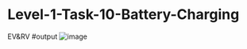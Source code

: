 # Level-1-Task-10-Battery-Charging
EV&amp;RV
#output
![image](https://user-images.githubusercontent.com/120716113/217211200-2ad4b9c4-54b3-4fbc-b56d-be48716f5edf.png)
